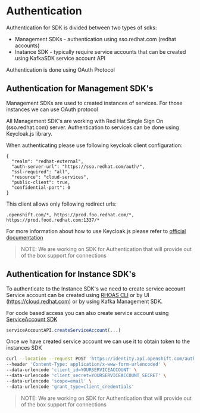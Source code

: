 # Authentication

Authentication for SDK is divided between two types of sdks:


- Management SDKs - authentication using sso.redhat.com (redhat accounts)
- Inatance SDK - typically require service accounts
that can be created using KafkaSDK service account API

Authentication is done using OAuth Protocol



## Authentication for Management SDK's

Management SDKs are used to created instances of services.
For those instances we can use OAuth protocol

All Management SDK's are working with Red Hat Single Sign On (sso.redhat.com) server.
Authentication to services can be done using Keycloak.js library.

When authenticating please use following keycloak client configuration:
```
{
  "realm": "redhat-external",
  "auth-server-url": "https://sso.redhat.com/auth/",
  "ssl-required": "all",
  "resource": "cloud-services",
  "public-client": true,
  "confidential-port": 0
}
```

This client allows only following redirect urls: 

`.openshift.com/*, https://prod.foo.redhat.com/*, https://prod.food.redhat.com:1337/*`

For more information about how to use Keycloak.js please refer to [official documentation](https://github.com/keycloak/keycloak-documentation/blob/master/securing_apps/topics/oidc/javascript-adapter.adoc)

> NOTE: We are working on SDK for Authentication that will provide out of the box support for connections

## Authentication for Instance SDK's

To authenticate to the Instance SDK's we need to create service account
Service account can be created using [RHOAS CLI](https://github.com/redhat-developer/app-services-cli/blob/main/docs/commands/rhoas_serviceaccount_create.adoc) or
by UI (https://cloud.redhat.com) or by using Kafka Management SDK.

For code based access you can also create service account using [ServiceAccount SDK](https://github.com/redhat-developer/app-services-sdk-js/tree/main/packages/kafka-management-sdk )

```ts
serviceAccountAPI.createServiceAccount(...)
```

Once we have created service account we can use it to obtain token to the instances SDK

```bash 
curl --location --request POST 'https://identity.api.openshift.com/auth/realms/rhoas/protocol/openid-connect/token' \
--header 'Content-Type: application/x-www-form-urlencoded' \
--data-urlencode 'client_id=YOURSERVICEACCOUNT' \
--data-urlencode 'client_secret=YOURSERVICEACCOUNT_SECRET' \
--data-urlencode 'scope=email' \
--data-urlencode 'grant_type=client_credentials'
```


 > NOTE: We are working on SDK for Authentication that will provide out of the box support for connections
 
